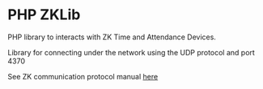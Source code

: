 # PHP ZKLib #

PHP library to interacts with ZK Time and Attendance Devices.

Library for connecting under the network using the UDP protocol and port 4370 

See ZK communication protocol manual [here](php_zklib/blob/master/zklib/docs/ZK_Communication_protocol_manual_CMD.pdf)
